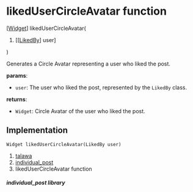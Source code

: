 
<div>

# likedUserCircleAvatar function

</div>


[[Widget](https://api.flutter.dev/flutter/widgets/Widget-class.html)]
likedUserCircleAvatar(

1.  [[[LikedBy](../models_post_post_model/LikedBy-class.md)]
    user]

)



Generates a Circle Avatar representing a user who liked the post.

**params**:

-   `user`: The user who liked the post, represented by the `LikedBy`
    class.

**returns**:

-   `Widget`: Circle Avatar of the user who liked the post.



## Implementation

``` language-dart
Widget likedUserCircleAvatar(LikedBy user) 
```







1.  [talawa](../index.md)
2.  [individual_post](../views_after_auth_screens_feed_individual_post/)
3.  likedUserCircleAvatar function

##### individual_post library







